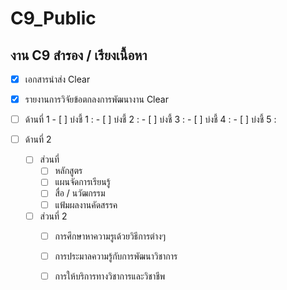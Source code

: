 # C9_Public
## งาน C9 สำรอง / เรียงเนื้อหา 

  - [x]  เอกสารนำส่ง Clear
  - [x]  รายงานการวิจัยข้อตกลงการพัฒนางาน Clear
 
  - [ ] ด้านที่ 1 
        - [ ]  บ่งชี้ 1 :
        - [ ]  บ่งชี้ 2 :
        - [ ]  บ่งชี้ 3 :
        - [ ]  บ่งชี้ 4 :
        - [ ]  บ่งชี้ 5 :
        
  - [ ]  ด้านที่ 2
       - [ ]  ส่วนที่ 
             - [ ]  หลักสูตร
             - [ ]  แผนจัดการเรียนรู้
             - [ ]  สื่อ / นวัฒกรรม
             - [ ]  แฟ้มผลงานคัดสรรค
             
        - [ ]  ส่วนที่ 2
             - [ ]  การศึกษาหาความรูเด้วยวิธีการต่างๆ
             - [ ]  การประมาลความรู้กับการพัฒนาวิชาการ
             - [ ]  การให้บริการทางวิชาการและวิชาชีพ
              
